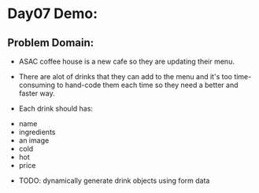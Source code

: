 # Day07 Demo: 

## Problem Domain: 

* ASAC coffee house is a new cafe so they are updating their menu.
* There are alot of drinks that they can add to the menu and  it's too time-consuming to hand-code them each time so they need a better and faster way.

* Each drink should has:
 - name
 - ingredients
 - an image
 - cold
 - hot 
 - price 

* TODO: dynamically generate drink objects using form data
